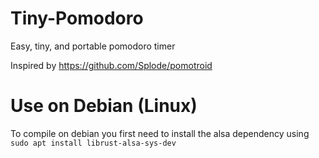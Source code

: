 # Tiny-Pomodoro
Easy, tiny, and portable pomodoro timer

Inspired by https://github.com/Splode/pomotroid

# Use on Debian (Linux)

To compile on debian you first need to install the alsa dependency using `sudo apt install librust-alsa-sys-dev`
